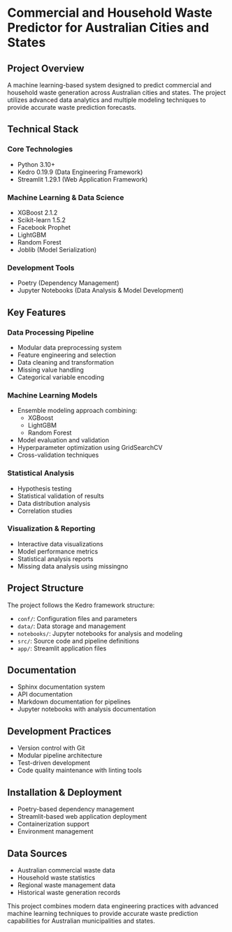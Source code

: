 # Commercial and Household Waste Predictor for Australian Cities and States

## Project Overview
A machine learning-based system designed to predict commercial and household waste generation across Australian cities and states. The project utilizes advanced data analytics and multiple modeling techniques to provide accurate waste prediction forecasts.

## Technical Stack

### Core Technologies
- Python 3.10+
- Kedro 0.19.9 (Data Engineering Framework)
- Streamlit 1.29.1 (Web Application Framework)

### Machine Learning & Data Science
- XGBoost 2.1.2
- Scikit-learn 1.5.2
- Facebook Prophet
- LightGBM
- Random Forest
- Joblib (Model Serialization)

### Development Tools
- Poetry (Dependency Management)
- Jupyter Notebooks (Data Analysis & Model Development)

## Key Features

### Data Processing Pipeline
- Modular data preprocessing system
- Feature engineering and selection
- Data cleaning and transformation
- Missing value handling
- Categorical variable encoding

### Machine Learning Models
- Ensemble modeling approach combining:
  - XGBoost
  - LightGBM
  - Random Forest
- Model evaluation and validation
- Hyperparameter optimization using GridSearchCV
- Cross-validation techniques

### Statistical Analysis
- Hypothesis testing
- Statistical validation of results
- Data distribution analysis
- Correlation studies

### Visualization & Reporting
- Interactive data visualizations
- Model performance metrics
- Statistical analysis reports
- Missing data analysis using missingno

## Project Structure
The project follows the Kedro framework structure:
- `conf/`: Configuration files and parameters
- `data/`: Data storage and management
- `notebooks/`: Jupyter notebooks for analysis and modeling
- `src/`: Source code and pipeline definitions
- `app/`: Streamlit application files

## Documentation
- Sphinx documentation system
- API documentation
- Markdown documentation for pipelines
- Jupyter notebooks with analysis documentation

## Development Practices
- Version control with Git
- Modular pipeline architecture
- Test-driven development
- Code quality maintenance with linting tools

## Installation & Deployment
- Poetry-based dependency management
- Streamlit-based web application deployment
- Containerization support
- Environment management

## Data Sources
- Australian commercial waste data
- Household waste statistics
- Regional waste management data
- Historical waste generation records

This project combines modern data engineering practices with advanced machine learning techniques to provide accurate waste prediction capabilities for Australian municipalities and states.
